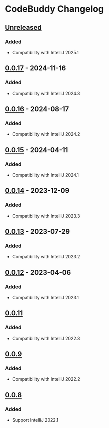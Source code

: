 <!-- Keep a Changelog guide -> https://keepachangelog.com -->

# CodeBuddy Changelog

## [Unreleased]

### Added

- Compatibility with IntelliJ 2025.1

## [0.0.17] - 2024-11-16

### Added

- Compatibility with IntelliJ 2024.3

## [0.0.16] - 2024-08-17

### Added

- Compatibility with IntelliJ 2024.2

## [0.0.15] - 2024-04-11

### Added

- Compatibility with IntelliJ 2024.1

## [0.0.14] - 2023-12-09

### Added

- Compatibility with IntelliJ 2023.3

## [0.0.13] - 2023-07-29

### Added

- Compatibility with IntelliJ 2023.2

## [0.0.12] - 2023-04-06

### Added

- Compatibility with IntelliJ 2023.1

## [0.0.11]

### Added

- Compatibility with IntelliJ 2022.3

## [0.0.9]

### Added

- Compatibility with IntelliJ 2022.2

## [0.0.8]

### Added

- Support IntelliJ 2022.1

[Unreleased]: https://github.com/srizzo/code-buddy-plugin/compare/v0.0.17...HEAD
[0.0.17]: https://github.com/srizzo/code-buddy-plugin/compare/v0.0.16...v0.0.17
[0.0.16]: https://github.com/srizzo/code-buddy-plugin/compare/v0.0.15...v0.0.16
[0.0.15]: https://github.com/srizzo/code-buddy-plugin/compare/v0.0.14...v0.0.15
[0.0.14]: https://github.com/srizzo/code-buddy-plugin/compare/v0.0.13...v0.0.14
[0.0.13]: https://github.com/srizzo/code-buddy-plugin/compare/v0.0.12...v0.0.13
[0.0.12]: https://github.com/srizzo/code-buddy-plugin/compare/v0.0.11...v0.0.12
[0.0.11]: https://github.com/srizzo/code-buddy-plugin/compare/v0.0.9...v0.0.11
[0.0.9]: https://github.com/srizzo/code-buddy-plugin/compare/v0.0.8...v0.0.9
[0.0.8]: https://github.com/srizzo/code-buddy-plugin/commits/v0.0.8
